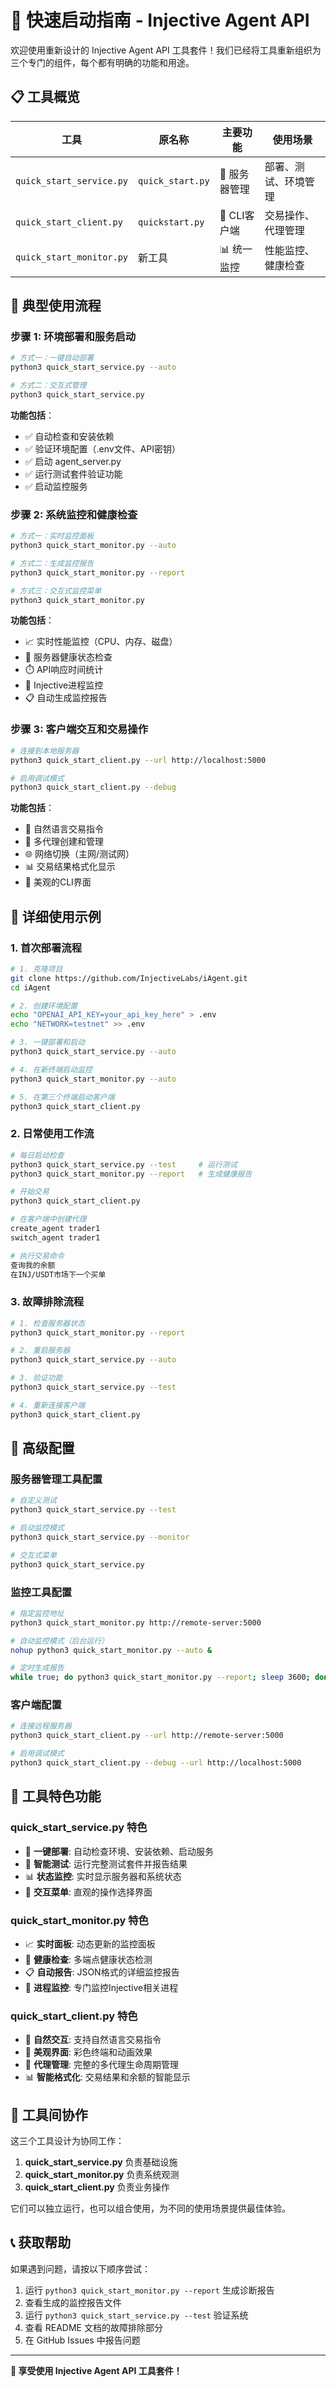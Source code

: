 # 🚀 快速启动指南 - Injective Agent API

欢迎使用重新设计的 Injective Agent API 工具套件！我们已经将工具重新组织为三个专门的组件，每个都有明确的功能和用途。

## 📋 工具概览

| 工具 | 原名称 | 主要功能 | 使用场景 |
|------|--------|----------|----------|
| `quick_start_service.py` | `quick_start.py` | 🔧 服务器管理 | 部署、测试、环境管理 |
| `quick_start_client.py` | `quickstart.py` | 💬 CLI客户端 | 交易操作、代理管理 |
| `quick_start_monitor.py` | 新工具 | 📊 统一监控 | 性能监控、健康检查 |

## 🎯 典型使用流程

### 步骤 1: 环境部署和服务启动

```bash
# 方式一：一键自动部署
python3 quick_start_service.py --auto

# 方式二：交互式管理
python3 quick_start_service.py
```

**功能包括**：
- ✅ 自动检查和安装依赖
- ✅ 验证环境配置（.env文件、API密钥）
- ✅ 启动 agent_server.py
- ✅ 运行测试套件验证功能
- ✅ 启动监控服务

### 步骤 2: 系统监控和健康检查

```bash
# 方式一：实时监控面板
python3 quick_start_monitor.py --auto

# 方式二：生成监控报告
python3 quick_start_monitor.py --report

# 方式三：交互式监控菜单
python3 quick_start_monitor.py
```

**功能包括**：
- 📈 实时性能监控（CPU、内存、磁盘）
- 🏥 服务器健康状态检查
- ⏱️ API响应时间统计
- 🔧 Injective进程监控
- 📋 自动生成监控报告

### 步骤 3: 客户端交互和交易操作

```bash
# 连接到本地服务器
python3 quick_start_client.py --url http://localhost:5000

# 启用调试模式
python3 quick_start_client.py --debug
```

**功能包括**：
- 💬 自然语言交易指令
- 🤖 多代理创建和管理
- 🌐 网络切换（主网/测试网）
- 📊 交易结果格式化显示
- 🎨 美观的CLI界面

## 📖 详细使用示例

### 1. 首次部署流程

```bash
# 1. 克隆项目
git clone https://github.com/InjectiveLabs/iAgent.git
cd iAgent

# 2. 创建环境配置
echo "OPENAI_API_KEY=your_api_key_here" > .env
echo "NETWORK=testnet" >> .env

# 3. 一键部署和启动
python3 quick_start_service.py --auto

# 4. 在新终端启动监控
python3 quick_start_monitor.py --auto

# 5. 在第三个终端启动客户端
python3 quick_start_client.py
```

### 2. 日常使用工作流

```bash
# 每日启动检查
python3 quick_start_service.py --test     # 运行测试
python3 quick_start_monitor.py --report   # 生成健康报告

# 开始交易
python3 quick_start_client.py

# 在客户端中创建代理
create_agent trader1
switch_agent trader1

# 执行交易命令
查询我的余额
在INJ/USDT市场下一个买单
```

### 3. 故障排除流程

```bash
# 1. 检查服务器状态
python3 quick_start_monitor.py --report

# 2. 重启服务器
python3 quick_start_service.py --auto

# 3. 验证功能
python3 quick_start_service.py --test

# 4. 重新连接客户端
python3 quick_start_client.py
```

## 🔧 高级配置

### 服务器管理工具配置

```bash
# 自定义测试
python3 quick_start_service.py --test

# 启动监控模式
python3 quick_start_service.py --monitor

# 交互式菜单
python3 quick_start_service.py
```

### 监控工具配置

```bash
# 指定监控地址
python3 quick_start_monitor.py http://remote-server:5000

# 自动监控模式（后台运行）
nohup python3 quick_start_monitor.py --auto &

# 定时生成报告
while true; do python3 quick_start_monitor.py --report; sleep 3600; done
```

### 客户端配置

```bash
# 连接远程服务器
python3 quick_start_client.py --url http://remote-server:5000

# 启用调试模式
python3 quick_start_client.py --debug --url http://localhost:5000
```

## 🎨 工具特色功能

### quick_start_service.py 特色
- 🚀 **一键部署**: 自动检查环境、安装依赖、启动服务
- 🧪 **智能测试**: 运行完整测试套件并报告结果
- 📊 **状态监控**: 实时显示服务器和系统状态
- 🎯 **交互菜单**: 直观的操作选择界面

### quick_start_monitor.py 特色
- 📈 **实时面板**: 动态更新的监控面板
- 🏥 **健康检查**: 多端点健康状态检测
- 📋 **自动报告**: JSON格式的详细监控报告
- 🔧 **进程监控**: 专门监控Injective相关进程

### quick_start_client.py 特色
- 💬 **自然交互**: 支持自然语言交易指令
- 🎨 **美观界面**: 彩色终端和动画效果
- 🤖 **代理管理**: 完整的多代理生命周期管理
- 📊 **智能格式化**: 交易结果和余额的智能显示

## 🔗 工具间协作

这三个工具设计为协同工作：

1. **quick_start_service.py** 负责基础设施
2. **quick_start_monitor.py** 负责系统观测
3. **quick_start_client.py** 负责业务操作

它们可以独立运行，也可以组合使用，为不同的使用场景提供最佳体验。

## 📞 获取帮助

如果遇到问题，请按以下顺序尝试：

1. 运行 `python3 quick_start_monitor.py --report` 生成诊断报告
2. 查看生成的监控报告文件
3. 运行 `python3 quick_start_service.py --test` 验证系统
4. 查看 README 文档的故障排除部分
5. 在 GitHub Issues 中报告问题

---

**🎉 享受使用 Injective Agent API 工具套件！**
